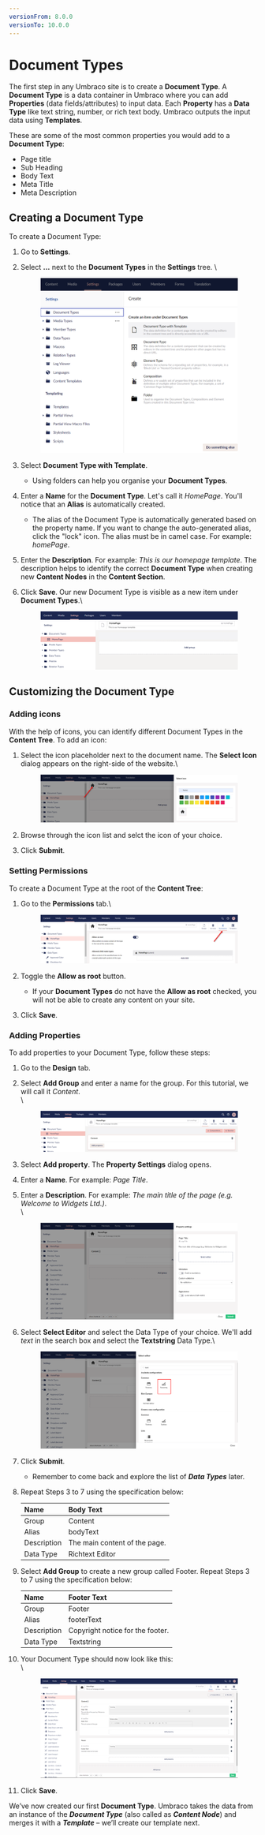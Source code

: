 ```yaml
---
versionFrom: 8.0.0
versionTo: 10.0.0
---
```


# Document Types

The first step in any Umbraco site is to create a **Document Type**. A **Document Type** is a data container in Umbraco where you can add **Properties** (data fields/attributes) to input data. Each **Property** has a **Data Type** like text string, number, or rich text body. Umbraco outputs the input data using **Templates**.

These are some of the most common properties you would add to a **Document Type**:

* Page title
* Sub Heading
* Body Text
* Meta Title
* Meta Description

## Creating a Document Type

To create a Document Type:

1. Go to **Settings**.
2.  Select **...** next to the **Document Types** in the **Settings** tree. \\

    <figure><img src="../../../../11/umbraco-cms/tutorials/creating-a-basic-website/images/figure-7-creating-a-document-type-v8.png" alt=""><figcaption></figcaption></figure>
3. Select **Document Type with Template**.
   * Using folders can help you organise your **Document Types**.
4. Enter a **Name** for the **Document Type**. Let's call it _HomePage_. You'll notice that an **Alias** is automatically created.
   * The alias of the Document Type is automatically generated based on the property name. If you want to change the auto-generated alias, click the "lock" icon. The alias must be in camel case. For example: _homePage_.
5. Enter the **Description**. For example: _This is our homepage template_. The description helps to identify the correct **Document Type** when creating new **Content Nodes** in the **Content Section**.
6.  Click **Save**. Our new Document Type is visible as a new item under **Document Types**.\


    <figure><img src="../../../../11/umbraco-cms/tutorials/creating-a-basic-website/images/figure-8-name-your-document-type-v8.png" alt=""><figcaption></figcaption></figure>

## Customizing the Document Type

### Adding icons

With the help of icons, you can identify different Document Types in the **Content Tree**. To add an icon:

1.  Select the icon placeholder next to the document name. The **Select Icon** dialog appears on the right-side of the website.\


    <figure><img src="../../../../11/umbraco-cms/tutorials/creating-a-basic-website/images/figure-9-adding-an-icon-to-document-type-v8.png" alt=""><figcaption></figcaption></figure>
2. Browse through the icon list and selct the icon of your choice.
3. Click **Submit**.

### Setting Permissions

To create a Document Type at the root of the **Content Tree**:

1.  Go to the **Permissions** tab.\


    <figure><img src="../../../../11/umbraco-cms/tutorials/creating-a-basic-website/images/figure-9a-allow-document-type-as-root-v8.png" alt=""><figcaption></figcaption></figure>
2. Toggle the **Allow as root** button.
   * If your **Document Types** do not have the **Allow as root** checked, you will not be able to create any content on your site.
3. Click **Save**.

### Adding Properties

To add properties to your Document Type, follow these steps:

1. Go to the **Design** tab.
2.  Select **Add Group** and enter a name for the group. For this tutorial, we will call it _Content_.\
    \\

    <figure><img src="../../../../11/umbraco-cms/tutorials/creating-a-basic-website/images/figure-10-document-types-adding-groups-v8.png" alt=""><figcaption></figcaption></figure>
3. Select **Add property**. The **Property Settings** dialog opens.
4. Enter a **Name**. For example: _Page Title_.
5.  Enter a **Description**. For example: _The main title of the page (e.g. Welcome to Widgets Ltd.)_.\
    \\

    <figure><img src="../../../../11/umbraco-cms/tutorials/creating-a-basic-website/images/figure-11-creating-our-pagetitle-property-v8.png" alt=""><figcaption></figcaption></figure>
6.  Select **Select Editor** and select the Data Type of your choice. We'll add _text_ in the search box and select the **Textstring** Data Type.\


    <figure><img src="../../../../11/umbraco-cms/tutorials/creating-a-basic-website/images/figure-11a-selecting-textstring-data-type-v8.png" alt=""><figcaption></figcaption></figure>
7. Click **Submit**.
   * Remember to come back and explore the list of _**Data Types**_ later.
8.  Repeat Steps 3 to 7 using the specification below:

    | Name        | Body Text                     |
    | ----------- | ----------------------------- |
    | Group       | Content                       |
    | Alias       | bodyText                      |
    | Description | The main content of the page. |
    | Data Type   | Richtext Editor               |
9.  Select **Add Group** to create a new group called Footer. Repeat Steps 3 to 7 using the specification below:

    | Name        | Footer Text                      |
    | ----------- | -------------------------------- |
    | Group       | Footer                           |
    | Alias       | footerText                       |
    | Description | Copyright notice for the footer. |
    | Data Type   | Textstring                       |
10. Your Document Type should now look like this:\
    \\

    <figure><img src="../../../../11/umbraco-cms/tutorials/creating-a-basic-website/images/figure-12-homepage-document-type-with-properties-v8.png" alt=""><figcaption></figcaption></figure>
11. Click **Save**.

We’ve now created our first **Document Type**. Umbraco takes the data from an instance of the _**Document Type**_ (also called as _**Content Node**_) and merges it with a _**Template**_ – we’ll create our template next.
